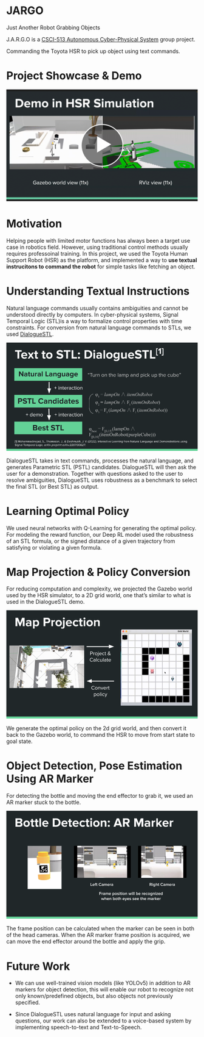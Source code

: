 # JARGO
Just Another Robot Grabbing Objects

J.A.R.G.O is a [CSCI-513 Autonomous Cyber-Physical System](https://jdeshmukh.github.io/teaching/cs513-autocps-fall-2022/index.html) group project.

Commanding the Toyota HSR to pick up object using text commands.

# Project Showcase & Demo
[![Project Showcase & Demo](thumbnail.png)](https://www.youtube.com/watch?v=cWky8y4daVY)

# Motivation
Helping people with limited motor functions has always been a target use case in robotics field. However, using traditional control methods usually requires professoinal training. In this project, we used the Toyota Human Support Robot (HSR) as the platform, and implemented a way to **use textual instrucitons to command the robot** for simple tasks like fetching an object.

# Understanding Textual Instructions
Natural language commands usually contains ambiguities and cannot be understood directly by computers. In cyber-physical systems, Signal Temporal Logic (STL)is a way to formalize control properties with time constraints. For conversion from natural language commands to STLs, we used [DialogueSTL](https://arxiv.org/abs/2207.00627). 

![DialogueSTL](text2stl.png)

DialogueSTL takes in text commands, processes the natural language, and generates Parametric STL (PSTL) candidates. DialogueSTL will then ask the user for a demonstration. Together with questions asked to the user to resolve ambiguities, DialogueSTL uses robustness as a benchmark to select the final STL (or Best STL) as output.

# Learning Optimal Policy
We used neural networks with Q-Learning for generating the optimal policy. For modeling the reward function, our Deep RL model used the robustness of an STL formula, or the signed distance of a given trajectory from satisfying or violating a given formula.

# Map Projection & Policy Conversion
For reducing computation and complexity, we projected the Gazebo world used by the HSR simulator, to a 2D grid world, one that’s similar to what is used in the DialogueSTL demo. 

![](map_projection.png)

We generate the optimal policy on the 2d grid world, and then convert it back to the Gazebo world, to command the HSR to move from start state to goal state.

# Object Detection, Pose Estimation Using AR Marker
For detecting the bottle and moving the end effector to grab it, we used an AR marker stuck to the bottle. 

![](armarker.png)

The frame position can be calculated when the marker can be seen in both of the head cameras. When the AR marker frame position is acquired, we can move the end effector around the bottle and apply the grip.

# Future Work
- We can use well-trained vision models (like YOLOv5) in addition to AR markers for object detection, this will enable our robot to recognize not only known/predefined objects, but also objects not previously specified.

- Since DialogueSTL uses natural language for input and asking questions, our work can also be extended to a voice-based system by implementing speech-to-text and Text-to-Speech.
